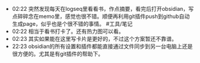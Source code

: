 
- 02:22 突然发现每天在logseq里看看书，作点摘要，看完后打开obsidian，写点碎碎念在memo里，感觉也很不错。顺便再利用git插件push到github自动生成page，似乎也是个很不错的事情。 #工具/笔记
- 02:22 相当于看书打卡了。还有热力图可以看。
- 02:23 其实如果能在这里写卡片是更好的，不过这个方案暂还不靠谱。
- 22:23 obsidian的所有设置和插件都能直接通过文件同步到另一台电脑上还是很方便的。尤其是有git插件的帮助下。